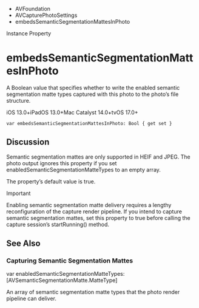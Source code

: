 

- AVFoundation
- AVCapturePhotoSettings
-  embedsSemanticSegmentationMattesInPhoto 

Instance Property

# embedsSemanticSegmentationMattesInPhoto

A Boolean value that specifies whether to write the enabled semantic segmentation matte types captured with this photo to the photo’s file structure.

iOS 13.0+iPadOS 13.0+Mac Catalyst 14.0+tvOS 17.0+

``` source
var embedsSemanticSegmentationMattesInPhoto: Bool { get set }
```

## Discussion

Semantic segmentation mattes are only supported in HEIF and JPEG. The photo output ignores this property if you set enabledSemanticSegmentationMatteTypes to an empty array.

The property’s default value is true.

Important

Enabling semantic segmentation matte delivery requires a lengthy reconfiguration of the capture render pipeline. If you intend to capture semantic segmentation mattes, set this property to true before calling the capture session’s startRunning() method.

## See Also

### Capturing Semantic Segmentation Mattes

var enabledSemanticSegmentationMatteTypes: [AVSemanticSegmentationMatte.MatteType]

An array of semantic segmentation matte types that the photo render pipeline can deliver.


